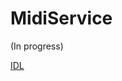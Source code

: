 # MidiService

(In progress)

[IDL](https://github.com/microsoft/MIDI/blob/main/src/api/Client/Midi2Client/MidiService.idl)
